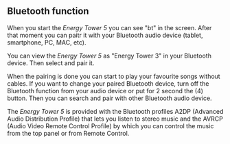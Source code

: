 ## Bluetooth function

When you start the *Energy Tower 5* you can see "bt" in the screen.
After that moment you can paitr it with your Bluetooth audio device (tablet, smartphone, PC, MAC, etc).

You can view the *Energy Tower 5* as "Energy Tower 3" in your Bluetooth device. Then select and pair it.

When the pairing is done you can start to play your favourite songs without cables. If you want to change your paired Bluetooth device, turn off the Bluetooth function from your audio device or put for 2 second the (4) button. Then you can search and pair with other Bluetooth audio device.

The *Energy Tower 5* is provided with the Bluetooth profiles A2DP (Advanced Audio Distribution Profile) that lets you listen to stereo music and the AVRCP (Audio Video Remote Control Profile) by which you can control the music from the top panel or from Remote Control.
